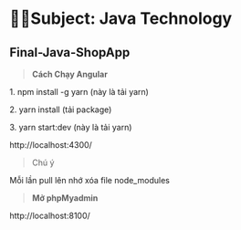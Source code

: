 # 🧑‍💻Subject: Java Technology

## Final-Java-ShopApp 

> __Cách Chạy Angular__
<p>1. npm install -g yarn (này là tải yarn)</p>
<p>2. yarn install (tải package)</p>
<p>3. yarn start:dev (này là tải yarn)</p>

http://localhost:4300/

> Chú ý
<p> Mỗi lần pull lên nhớ xóa file node_modules</p>


> __Mở phpMyadmin__

http://localhost:8100/
